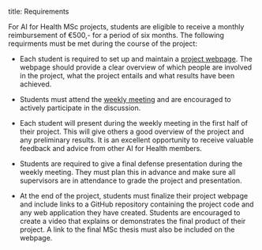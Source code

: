 title: Requirements

For AI for Health MSc projects, students are eligible to receive a monthly reimbursement of €500,- for a period of six months. The following requirments must be met during the course of the project:

- Each student is required to set up and maintain a [project webpage](https://www.ai-for-health.nl/student_projects/). The webpage should provide a clear overview of which people are involved in the project, what the project entails and what results have been achieved. 

- Students must attend the [weekly meeting](https://www.ai-for-health.nl/meeting/) and are encouraged to actively participate in the discussion. 

- Each student will present during the weekly meeting in the first half of their project. This will give others a good overview of the project and any preliminary results. It is an excellent opportunity to receive valuable feedback and advice from other AI for Health members.

- Students are required to give a final defense presentation during the weekly meeting. They must plan this in advance and make sure all supervisors are in attendance to grade the project and presentation.

- At the end of the project, students must finalize their project webpage and include links to a GitHub repository containing the project code and any web application they have created. Students are encouraged to create a video that explains or demonstrates the final product of their project. A link to the final MSc thesis must also be included on the webpage.

